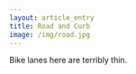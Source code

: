 ```yaml
---
layout: article_entry
title: Road and Curb
image: /img/road.jpg
---
```

Bike lanes here are terribly thin.
